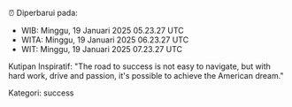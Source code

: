 ⏰ Diperbarui pada:
- WIB: Minggu, 19 Januari 2025 05.23.27 UTC
- WITA: Minggu, 19 Januari 2025 06.23.27 UTC
- WIT: Minggu, 19 Januari 2025 07.23.27 UTC

Kutipan Inspiratif:
"The road to success is not easy to navigate, but with hard work, drive and passion, it's possible to achieve the American dream."


Kategori: success

